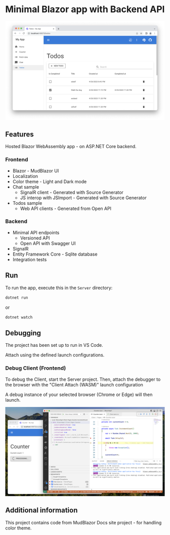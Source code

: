﻿# Minimal Blazor app with Backend API

![Todos](/Screenshots/Todos.png)

## Features

Hosted Blazor WebAssembly app - on ASP.NET Core backend.

### Frontend
* Blazor - MudBlazor UI
* Localization
* Color theme - Light and Dark mode
* Chat sample
  * SignalR client - Generated with Source Generator
  * JS interop with JSImport - Generated with Source Generator
* Todos sample
  * Web API clients - Generated from Open API

### Backend
* Minimal API endpoints
  * Versioned API
  * Open API with Swagger UI
* SignalR
* Entity Framework Core - Sqlite database
* Integration tests

## Run

To run the app, execute this in the ``Server`` directory:

```csharp
dotnet run
```

or

```csharp
dotnet watch
```

## Debugging

The project has been set up to run in VS Code.

Attach using the defined launch configurations.

### Debug Client (Frontend)

To debug the Client, start the Server project.
Then, attach the debugger to the browser with the "Client Attach (WASM)" launch configuration

A debug instance of your selected browser (Chrome or Edge) will then launch.

![Debug Client](/Screenshots/DebugClient.png)

## Additional information

This project contains code from MudBlazor Docs site project - for handling color theme.